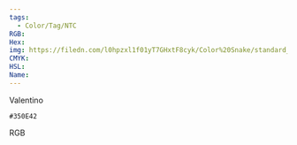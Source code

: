 ```yaml
---
tags:
  - Color/Tag/NTC
RGB:
Hex:
img: https://filedn.com/l0hpzxl1f01yT7GHxtF8cyk/Color%20Snake/standard_csv_to_svg/%23/350E42.svg
CMYK:
HSL:
Name:
---
```

Valentino
```palette
#350E42
```
RGB
